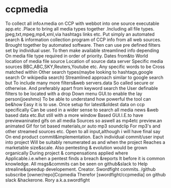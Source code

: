# ccpmedia
To collect all info&and;media on CCP with
 webbot into one source executable app.etc
.Place to bring all media types together
.Including all file types.
jpeg,txt,mpeg,mp4,xml,via hashtags links etc.
Put simply an automated search & information
 collection program of CCP info from all web sources.
Brought together by automated software.
Then can use pre defined filters set by individual user.
To then make available streamlined info depending
On media file type required in order of priority.
Dates from&to
World location of media file source
Location of source data server
Specific media sources BBC,ABC,SKY,Reuters,Youtube etc.
Any specific words to be Cross matched within
Other search types(maybe looking to hashtags,google search
Or wikipedia search)
Streamlined approach similar to google search but
To include many more filters&web servers.data
So called secure or otherwise.
And preferably apart from keyword search the
User definable filters to be located with a drop
Down menu GUI.to enable the lay person(joeshmo)
To be able to understand how powerful the tool can be&how
Easy it is to use.
Once setup for latest&oldest data on ccp specifically
Can be used in a wider sense to search all media news
&web based data etc.But still with a more window
Based GUI.I.E.to have previewaninated gifs on all media
Sources so aswell as mp4etc preview.an animated
Gif for txt based materials,or auto mp3 soundclip
For mp3's and other streamed sources etc.
Open to all input,although i will have final say
On end product commit&implementation.
Each individual commit/user input into project
Will be suitably renumerated as and when the project
Reaches a marketable size&scale.
Also pentesting & evolution would be grown organically
During project & compensations applied where
Applicable.i.e.when a pentest finds a breach &reports
It before it is common knowledge.
All msgs&commits can be seen on github&slack to
Help strealine&speedup developement.
Creator. Swordfight commits. /github subscribe [owner/repo]Ccpmedia
Therefor [swordfight/ccpmedia] on github slack
&hackerone.
Rory a.k.a.swordfight

